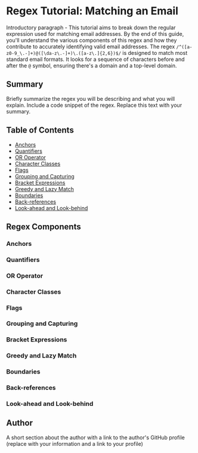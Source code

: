 # Regex Tutorial: Matching an Email

Introductory paragraph - This tutorial aims to break down the regular expression used for matching email addresses. By the end of this guide, you'll understand the various components of this regex and how they contribute to accurately identifying valid email addresses.
The regex `/^([a-z0-9_\.-]+)@([\da-z\.-]+)\.([a-z\.]{2,6})$/` is designed to match most standard email formats. It looks for a sequence of characters before and after the `@` symbol, ensuring there's a domain and a top-level domain.

## Summary

Briefly summarize the regex you will be describing and what you will explain. Include a code snippet of the regex. Replace this text with your summary.

## Table of Contents

- [Anchors](#anchors)
- [Quantifiers](#quantifiers)
- [OR Operator](#or-operator)
- [Character Classes](#character-classes)
- [Flags](#flags)
- [Grouping and Capturing](#grouping-and-capturing)
- [Bracket Expressions](#bracket-expressions)
- [Greedy and Lazy Match](#greedy-and-lazy-match)
- [Boundaries](#boundaries)
- [Back-references](#back-references)
- [Look-ahead and Look-behind](#look-ahead-and-look-behind)

## Regex Components

### Anchors

### Quantifiers

### OR Operator

### Character Classes

### Flags

### Grouping and Capturing

### Bracket Expressions

### Greedy and Lazy Match

### Boundaries

### Back-references

### Look-ahead and Look-behind

## Author

A short section about the author with a link to the author's GitHub profile (replace with your information and a link to your profile)
